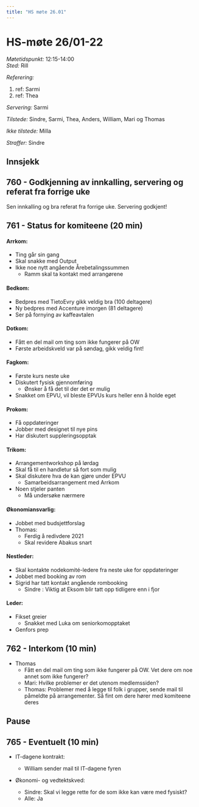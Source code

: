 ```yaml
---
title: "HS møte 26.01"
---
```


# HS-møte 26/01-22

*Møtetidspunkt:* 12:15-14:00  
*Sted:* Rill  

*Referering:*  
  1. ref: Sarmi  
  2. ref: Thea  

*Servering:* Sarmi  

*Tilstede:* Sindre, Sarmi, Thea, Anders, William, Mari og Thomas

*Ikke tilstede:*  Milla

*Straffer:*  Sindre 

## Innsjekk  


## 760 - Godkjenning av innkalling, servering og referat fra forrige uke  

Sen innkalling og bra referat fra forrige uke. Servering godkjent!

## 761 - Status for komiteene (20 min)  

#### Arrkom:  
- Ting går sin gang
- Skal snakke med Output
- Ikke noe nytt angående Årebetalingssummen
    - Ramm skal ta kontakt med arrangørene

#### Bedkom:  
- Bedpres med TietoEvry gikk veldig bra (100 deltagere)
- Ny bedpres med Accenture imorgen (81 deltagere)
- Ser på fornying av kaffeavtalen

#### Dotkom:  
- Fått en del mail om ting som ikke fungerer på OW
- Første arbeidskveld var på søndag, gikk veldig fint!

#### Fagkom:  
- Første kurs neste uke
- Diskutert fysisk gjennomføring
    - Ønsker å få det til der det er mulig
- Snakket om EPVU, vil bleste EPVUs kurs heller enn å holde eget

#### Prokom:  
- Få oppdateringer
- Jobber med designet til nye pins 
- Har diskutert suppleringsopptak 
    
#### Trikom:  
- Arrangementworkshop på lørdag
- Skal få til en handletur så fort som mulig
- Skal diskutere hva de kan gjøre under EPVU
    - Samarbeidsarrangement med Arrkom
- Noen stjeler panten
    - Må undersøke nærmere

#### Økonomiansvarlig:  
- Jobbet med budsjettforslag
- Thomas:
    - Ferdig å redivdere 2021
    - Skal revidere Abakus snart

#### Nestleder:  
- Skal kontakte nodekomité-ledere fra neste uke for oppdateringer
- Jobbet med booking av rom
- Sigrid har tatt kontakt angående rombooking
    - Sindre : Viktig at Eksom blir tatt opp tidligere enn i fjor


#### Leder:  
- Fikset greier
    - Snakket med Luka om seniorkomopptaket
- Genfors prep

## 762 - Interkom (10 min)  
- Thomas
    - Fått en del mail om ting som ikke fungerer på OW. Vet dere om noe annet som ikke fungerer?
    - Mari: Hvilke problemer er det utenom medlemssiden?
    - Thomas: Problemer med å legge til folk i grupper, sende mail til påmeldte på arrangementer. Så fint om dere hører med komiteene deres


## Pause


## 765 - Eventuelt (10 min)  
- IT-dagene kontrakt:
    - William sender mail til IT-dagene fyren

- Økonomi- og vedtektskved:
    - Sindre: Skal vi legge rette for de som ikke kan være med fysiskt?
    - Alle: Ja